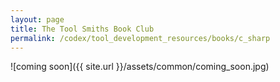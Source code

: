 ```yaml
---
layout: page
title: The Tool Smiths Book Club
permalink: /codex/tool_development_resources/books/c_sharp
---
```

![coming soon]({{ site.url }}/assets/common/coming_soon.jpg)